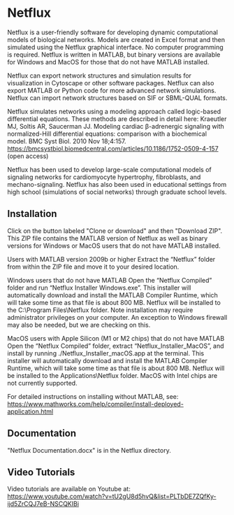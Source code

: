 # Netflux

Netflux is a user-friendly software for developing dynamic computational models of biological networks. Models are created in Excel format and then simulated using the Netflux graphical interface. No computer programming is required. Netflux is written in MATLAB, but binary versions are available for Windows and MacOS for those that do not have MATLAB installed.

Netflux can export network structures and simulation results for visualization in Cytoscape or other software packages. Netflux can also export MATLAB or Python code for more advanced network simulations. Netflux can import network structures based on SIF or SBML-QUAL formats.

Netflux simulates networks using a modeling approach called logic-based differential equations. These methods are described in detail here:
Kraeutler MJ, Soltis AR, Saucerman JJ. Modeling cardiac β-adrenergic signaling with normalized-Hill differential equations: comparison with a biochemical model. BMC Syst Biol. 2010 Nov 18;4:157.
https://bmcsystbiol.biomedcentral.com/articles/10.1186/1752-0509-4-157 (open access)

Netflux has been used to develop large-scale computational models of signaling networks for cardiomyocyte hypertrophy, fibroblasts, and mechano-signaling. Netflux has also been used in educational settings from high school (simulations of social networks) through graduate school levels.

## Installation
Click on the button labeled "Clone or download" and then "Download ZIP". This ZIP file contains the MATLAB version of Netflux as well as binary versions for Windows or MacOS users that do not have MATLAB installed.

Users with MATLAB version 2009b or higher
Extract the “Netflux” folder from within the ZIP file and move it to your desired location.

Windows users that do not have MATLAB
Open the “Netflux Compiled” folder and run “Netflux Installer Windows.exe”. This installer will automatically download and install the MATLAB Compiler Runtime, which will take some time as that file is about 800 MB. Netflux will be installed to the C:\Program Files\Netflux folder. Note installation may require administrator privileges on your computer. An exception to Windows firewall may also be needed, but we are checking on this.

MacOS users with Apple Silicon (M1 or M2 chips) that do not have MATLAB
Open the “Netflux Compiled” folder, extract “Netflux_Installer_MacOS”, and install by running ./Netflux_Installer_macOS.app at the terminal. This installer will automatically download and install the MATLAB Compiler Runtime, which will take some time as that file is about 800 MB. Netflux will be installed to the Applications\Netflux folder. MacOS with Intel chips are not currently supported.

For detailed instructions on installing without MATLAB, see:
https://www.mathworks.com/help/compiler/install-deployed-application.html

## Documentation
"Netflux Documentation.docx" is in the Netflux directory.

## Video Tutorials
Video tutorials are available on Youtube at:
https://www.youtube.com/watch?v=tU2gU8d5hvQ&list=PLTbDE7ZQfKy-ijd5ZrCQJ7eB-NSCQKIBi
